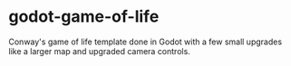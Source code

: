 # godot-game-of-life
Conway's game of life template done in Godot with a few small upgrades like a larger map and upgraded camera controls.
